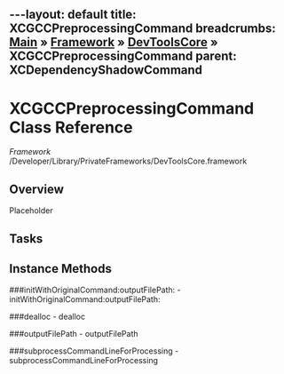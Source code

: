 ---layout: default
title: XCGCCPreprocessingCommand
breadcrumbs: <a href="/index.html">Main</a> &raquo; <a href="/Frameworks.html">Framework</a> &raquo; <a href="/Frameworks/DevToolsCore.html">DevToolsCore</a> &raquo; XCGCCPreprocessingCommand
parent: XCDependencyShadowCommand 
---
# XCGCCPreprocessingCommand Class Reference

*Framework* /Developer/Library/PrivateFrameworks/DevToolsCore.framework

## Overview

Placeholder

## Tasks

## Instance Methods

<a name="-initWithOriginalCommand:outputFilePath:"></a>
###initWithOriginalCommand:outputFilePath:
    - initWithOriginalCommand:outputFilePath:

<a name="-dealloc"></a>
###dealloc
    - dealloc

<a name="-outputFilePath"></a>
###outputFilePath
    - outputFilePath

<a name="-subprocessCommandLineForProcessing"></a>
###subprocessCommandLineForProcessing
    - subprocessCommandLineForProcessing

